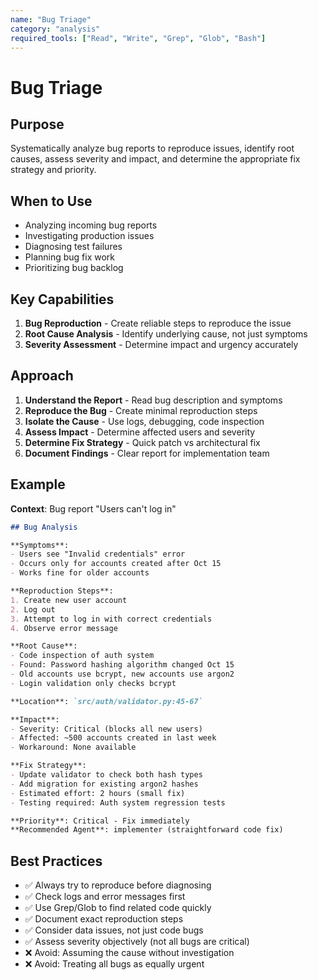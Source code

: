 ```yaml
---
name: "Bug Triage"
category: "analysis"
required_tools: ["Read", "Write", "Grep", "Glob", "Bash"]
---
```


# Bug Triage

## Purpose
Systematically analyze bug reports to reproduce issues, identify root causes, assess severity and impact, and determine the appropriate fix strategy and priority.

## When to Use
- Analyzing incoming bug reports
- Investigating production issues
- Diagnosing test failures
- Planning bug fix work
- Prioritizing bug backlog

## Key Capabilities
1. **Bug Reproduction** - Create reliable steps to reproduce the issue
2. **Root Cause Analysis** - Identify underlying cause, not just symptoms
3. **Severity Assessment** - Determine impact and urgency accurately

## Approach
1. **Understand the Report** - Read bug description and symptoms
2. **Reproduce the Bug** - Create minimal reproduction steps
3. **Isolate the Cause** - Use logs, debugging, code inspection
4. **Assess Impact** - Determine affected users and severity
5. **Determine Fix Strategy** - Quick patch vs architectural fix
6. **Document Findings** - Clear report for implementation team

## Example
**Context**: Bug report "Users can't log in"
```markdown
## Bug Analysis

**Symptoms**:
- Users see "Invalid credentials" error
- Occurs only for accounts created after Oct 15
- Works fine for older accounts

**Reproduction Steps**:
1. Create new user account
2. Log out
3. Attempt to log in with correct credentials
4. Observe error message

**Root Cause**:
- Code inspection of auth system
- Found: Password hashing algorithm changed Oct 15
- Old accounts use bcrypt, new accounts use argon2
- Login validation only checks bcrypt

**Location**: `src/auth/validator.py:45-67`

**Impact**:
- Severity: Critical (blocks all new users)
- Affected: ~500 accounts created in last week
- Workaround: None available

**Fix Strategy**:
- Update validator to check both hash types
- Add migration for existing argon2 hashes
- Estimated effort: 2 hours (small fix)
- Testing required: Auth system regression tests

**Priority**: Critical - Fix immediately
**Recommended Agent**: implementer (straightforward code fix)
```

## Best Practices
- ✅ Always try to reproduce before diagnosing
- ✅ Check logs and error messages first
- ✅ Use Grep/Glob to find related code quickly
- ✅ Document exact reproduction steps
- ✅ Consider data issues, not just code bugs
- ✅ Assess severity objectively (not all bugs are critical)
- ❌ Avoid: Assuming the cause without investigation
- ❌ Avoid: Treating all bugs as equally urgent